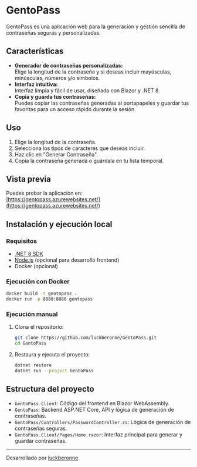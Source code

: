 # GentoPass

GentoPass es una aplicación web para la generación y gestión sencilla de contraseñas seguras y personalizadas.

## Características

- **Generador de contraseñas personalizadas:**  
  Elige la longitud de la contraseña y si deseas incluir mayúsculas, minúsculas, números y/o símbolos.
- **Interfaz intuitiva:**  
  Interfaz limpia y fácil de usar, diseñada con Blazor y .NET 8.
- **Copia y guarda tus contraseñas:**  
  Puedes copiar las contraseñas generadas al portapapeles y guardar tus favoritas para un acceso rápido durante la sesión.

## Uso

1. Elige la longitud de la contraseña.
2. Selecciona los tipos de caracteres que deseas incluir.
3. Haz clic en "Generar Contraseña".
4. Copia la contraseña generada o guárdala en tu lista temporal.

## Vista previa

Puedes probar la aplicación en:  
[https://gentopass.azurewebsites.net/](https://gentopass.azurewebsites.net/)

## Instalación y ejecución local

### Requisitos

- [.NET 8 SDK](https://dotnet.microsoft.com/download)
- [Node.js](https://nodejs.org/) (opcional para desarrollo frontend)
- Docker (opcional)

### Ejecución con Docker

```bash
docker build -t gentopass .
docker run -p 8080:8080 gentopass
```

### Ejecución manual

1. Clona el repositorio:
   ```bash
   git clone https://github.com/luckberonne/GentoPass.git
   cd GentoPass
   ```
2. Restaura y ejecuta el proyecto:
   ```bash
   dotnet restore
   dotnet run --project GentoPass
   ```

## Estructura del proyecto

- `GentoPass.Client`: Código del frontend en Blazor WebAssembly.
- `GentoPass`: Backend ASP.NET Core, API y lógica de generación de contraseñas.
- `GentoPass/Controllers/PasswordController.cs`: Lógica de generación de contraseñas seguras.
- `GentoPass.Client/Pages/Home.razor`: Interfaz principal para generar y guardar contraseñas.


---

Desarrollado por [luckberonne](https://github.com/luckberonne)

